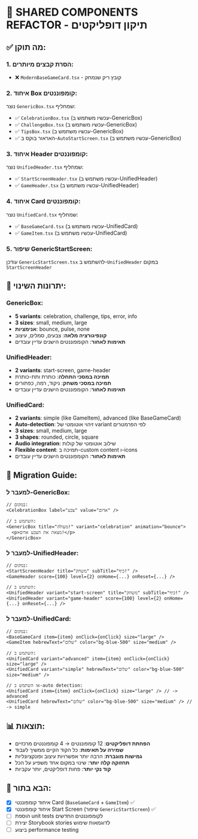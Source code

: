 # 🧹 SHARED COMPONENTS REFACTOR - תיקון דופליקטים

## ✅ מה תוקן:

### 1. **הסרת קבצים מיותרים:**
- ❌ `ModernBaseGameCard.tsx` - קובץ ריק שנמחק

### 2. **איחוד Box קומפוננטים:**
נוצר `GenericBox.tsx` שמחליף:
- ✅ `CelebrationBox.tsx` (עכשיו משתמש ב-GenericBox)
- ✅ `ChallengeBox.tsx` (עכשיו משתמש ב-GenericBox)  
- ✅ `TipsBox.tsx` (עכשיו משתמש ב-GenericBox)
- ✅ האראור בוקס ב-`AutoStartScreen.tsx` (עכשיו משתמש ב-GenericBox)

### 3. **איחוד Header קומפוננטים:**
נוצר `UnifiedHeader.tsx` שמחליף:
- ✅ `StartScreenHeader.tsx` (עכשיו משתמש ב-UnifiedHeader)
- ✅ `GameHeader.tsx` (עכשיו משתמש ב-UnifiedHeader)

### 4. **איחוד Card קומפוננטים:**
נוצר `UnifiedCard.tsx` שמחליף:
- ✅ `BaseGameCard.tsx` (עכשיו משתמש ב-UnifiedCard)
- ✅ `GameItem.tsx` (עכשיו משתמש ב-UnifiedCard)

### 5. **שיפור GenericStartScreen:**
עודכן `GenericStartScreen.tsx` להשתמש ב-`UnifiedHeader` במקום `StartScreenHeader`

## 🎯 יתרונות השינוי:

### **GenericBox**:
- **5 variants**: celebration, challenge, tips, error, info
- **3 sizes**: small, medium, large
- **אנימציות**: bounce, pulse, none
- **קונפיגורציה מלאה**: צבעים, סמלים, עיצוב
- **תאימות לאחור**: הקומפוננטים הישנים עדיין עובדים

### **UnifiedHeader**:
- **2 variants**: start-screen, game-header
- **תמיכה במסכי התחלה**: כותרת ותת-כותרת
- **תמיכה במסכי משחק**: ניקוד, רמה, כפתורים
- **תאימות לאחור**: הקומפוננטים הישנים עדיין עובדים

### **UnifiedCard**:
- **2 variants**: simple (like GameItem), advanced (like BaseGameCard) 
- **Auto-detection**: זיהוי אוטומטי של variant לפי הפרמטרים
- **3 sizes**: small, medium, large
- **3 shapes**: rounded, circle, square  
- **Audio integration**: שילוב אוטומטי של קולות
- **Flexible content**: תמיכה ב-custom content ו-icons
- **תאימות לאחור**: הקומפוננטים הישנים עדיין עובדים

## 🔄 Migration Guide:

### למעבר ל-GenericBox:
```tsx
// במקום:
<CelebrationBox label="צבע" value="אדום" />

// השתמש ב:
<GenericBox title="מעולה!" variant="celebration" animation="bounce">
  <p>מצאת את הצבע אדום!</p>
</GenericBox>
```

### למעבר ל-UnifiedHeader:
```tsx
// במקום:
<StartScreenHeader title="משחק" subTitle="כיף!" />
<GameHeader score={100} level={2} onHome={...} onReset={...} />

// השתמש ב:
<UnifiedHeader variant="start-screen" title="משחק" subTitle="כיף!" />
<UnifiedHeader variant="game-header" score={100} level={2} onHome={...} onReset={...} />
```

### למעבר ל-UnifiedCard:
```tsx
// במקום:
<BaseGameCard item={item} onClick={onClick} size="large" />
<GameItem hebrewText="שלום" color="bg-blue-500" size="medium" />

// השתמש ב:
<UnifiedCard variant="advanced" item={item} onClick={onClick} size="large" />
<UnifiedCard variant="simple" hebrewText="שלום" color="bg-blue-500" size="medium" />

// או השתמש ב-auto detection:
<UnifiedCard item={item} onClick={onClick} size="large" /> // -> advanced
<UnifiedCard hebrewText="שלום" color="bg-blue-500" size="medium" /> // -> simple
```

## 📊 תוצאות:

- **הפחתת דופליקטים**: 12 קומפוננטים → 4 קומפוננטים מרכזיים
- **שמירה על תאימות**: כל הקוד הקיים ממשיך לעבוד
- **גמישות מוגברת**: הרבה יותר אפשרויות עיצוב ופונקציונליות
- **תחזוקה קלה יותר**: שינוי במקום אחד משפיע על הכל
- **קוד נקי יותר**: פחות דופליקטים, יותר עקביות

## 🚀 הבא בתור:

- [x] איחוד קומפוננטי Card (`BaseGameCard` + `GameItem`) ✅
- [x] איחוד קומפוננטי Start Screen (שיפור `GenericStartScreen`) ✅  
- [ ] הוספת unit tests לקומפוננטים החדשים
- [ ] יצירת Storybook stories לדוגמאות שימוש
- [ ] ביצוע performance testing
